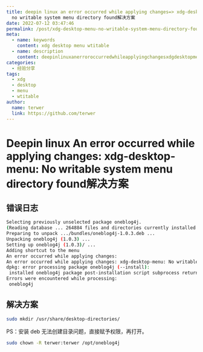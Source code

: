```yaml
---
title: deepin linux an error occurred while applying changes=> xdg-desktop-menu=>
  no writable system menu directory found解决方案
date: 2022-07-12 03:47:46
permalink: /post/xdg-desktop-menu-no-writable-system-menu-directory-found.html
meta:
  - name: keywords
    content: xdg desktop menu wtitable
  - name: description
    content: deepinlinuxanerroroccurredwhileapplyingchangesxdgdesktopmenunowritablesystemmenudirectoryfound解决方案错误日志selectingpreviouslyunselectedpackageoneblog4jreadingdatabase264884filesanddirectoriescurrentlyinstalledpreparingtounpack/bundles/oneblog4j103debunpacking
categories:
  - 经验分享
tags:
  - xdg
  - desktop
  - menu
  - wtitable
author:
  name: terwer
  link: https://github.com/terwer
---
```


# Deepin linux An error occurred while applying changes: xdg-desktop-menu: No writable system menu directory found解决方案

## 错误日志

```bash
Selecting previously unselected package oneblog4j.
(Reading database ... 264884 files and directories currently installed.)
Preparing to unpack .../bundles/oneblog4j-1.0.3.deb ...
Unpacking oneblog4j (1.0.3) ...
Setting up oneblog4j (1.0.3)/ ...
Adding shortcut to the menu
An error occurred while applying changes:
An error occurred while applying changes: xdg-desktop-menu: No writable system menu directory found.
dpkg: error processing package oneblog4j (--install):
 installed oneblog4j package post-installation script subprocess returned error exit status 3
Errors were encountered while processing:
 oneblog4j
```

## 解决方案

```bash
sudo mkdir /usr/share/desktop-directories/
```

PS：安装 deb 无法创建目录问题，直接赋予权限，再打开。

```bash
sudo chown -R terwer:terwer /opt/oneblog4j
```
